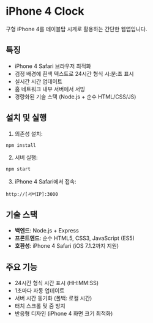 # iPhone 4 Clock

구형 iPhone 4를 테이블탑 시계로 활용하는 간단한 웹앱입니다.

## 특징

- iPhone 4 Safari 브라우저 최적화
- 검정 배경에 흰색 텍스트로 24시간 형식 시:분:초 표시
- 실시간 시간 업데이트
- 홈 네트워크 내부 서버에서 서빙
- 경량화된 기술 스택 (Node.js + 순수 HTML/CSS/JS)

## 설치 및 실행

1. 의존성 설치:
```bash
npm install
```

2. 서버 실행:
```bash
npm start
```

3. iPhone 4 Safari에서 접속:
```
http://[서버IP]:3000
```

## 기술 스택

- **백엔드**: Node.js + Express
- **프론트엔드**: 순수 HTML5, CSS3, JavaScript (ES5)
- **호환성**: iPhone 4 Safari (iOS 7.1.2까지 지원)

## 주요 기능

- 24시간 형식 시간 표시 (HH:MM:SS)
- 1초마다 자동 업데이트
- 서버 시간 동기화 (폴백: 로컬 시간)
- 터치 스크롤 및 줌 방지
- 반응형 디자인 (iPhone 4 화면 크기 최적화)
